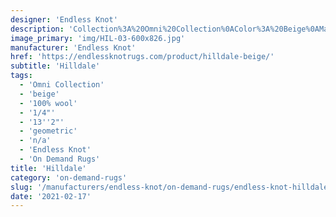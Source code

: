 ```yaml
---
designer: 'Endless Knot'
description: 'Collection%3A%20Omni%20Collection%0AColor%3A%20Beige%0AMaterial%3A%20100%25%20WoolPile%3A%201/4%22Width%3A%2013%272%22Style%3A%20GeometricPattern%20Repeat%3A%20N/A'
image_primary: 'img/HIL-03-600x826.jpg'
manufacturer: 'Endless Knot'
href: 'https://endlessknotrugs.com/product/hilldale-beige/'
subtitle: 'Hilldale'
tags:
  - 'Omni Collection'
  - 'beige'
  - '100% wool'
  - '1/4"'
  - '13''2"'
  - 'geometric'
  - 'n/a'
  - 'Endless Knot'
  - 'On Demand Rugs'
title: 'Hilldale'
category: 'on-demand-rugs'
slug: '/manufacturers/endless-knot/on-demand-rugs/endless-knot-hilldale'
date: '2021-02-17'
---
```

